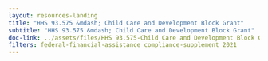 ```yaml
---
layout: resources-landing
title: "HHS 93.575 &mdash; Child Care and Development Block Grant"
subtitle: "HHS 93.575 &mdash; Child Care and Development Block Grant"
doc-link: ../assets/files/HHS 93.575-Child Care and Development Block Grant ADD2.pdf
filters: federal-financial-assistance compliance-supplement 2021
---
```

